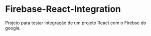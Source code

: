 # Firebase-React-Integration
Projeto para testar integração de um projeto React com o Firebse do google.
